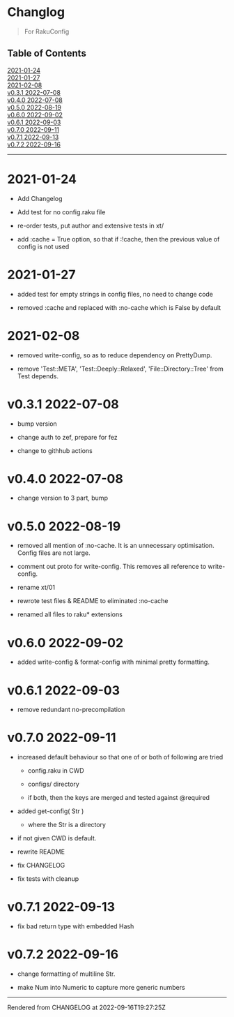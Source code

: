 # Changlog
>For RakuConfig


## Table of Contents
[2021-01-24](#2021-01-24)  
[2021-01-27](#2021-01-27)  
[2021-02-08](#2021-02-08)  
[v0.3.1 2022-07-08](#v031-2022-07-08)  
[v0.4.0 2022-07-08](#v040-2022-07-08)  
[v0.5.0 2022-08-19](#v050-2022-08-19)  
[v0.6.0 2022-09-02](#v060-2022-09-02)  
[v0.6.1 2022-09-03](#v061-2022-09-03)  
[v0.7.0 2022-09-11](#v070-2022-09-11)  
[v0.7.1 2022-09-13](#v071-2022-09-13)  
[v0.7.2 2022-09-16](#v072-2022-09-16)  

----
# 2021-01-24
*  Add Changelog

*  Add test for no config.raku file

*  re-order tests, put author and extensive tests in xt/

*  add :cache = True option, so that if :!cache, then the previous value of config is not used

# 2021-01-27
*  added test for empty strings in config files, no need to change code

*  removed :cache and replaced with :no-cache which is False by default

# 2021-02-08
*  removed write-config, so as to reduce dependency on PrettyDump.

*  remove 'Test::META', 'Test::Deeply::Relaxed', 'File::Directory::Tree' from Test depends.

# v0.3.1 2022-07-08
*  bump version

*  change auth to zef, prepare for fez

*  change to githhub actions

# v0.4.0 2022-07-08
*  change version to 3 part, bump

# v0.5.0 2022-08-19
*  removed all mention of :no-cache. It is an unnecessary optimisation. Config files are not large.

*  comment out proto for write-config. This removes all reference to write-config.

*  rename xt/01

*  rewrote test files & README to eliminated :no-cache

*  renamed all files to raku* extensions

# v0.6.0 2022-09-02
*  added write-config & format-config with minimal pretty formatting.

# v0.6.1 2022-09-03
*  remove redundant no-precompilation

# v0.7.0 2022-09-11
*  increased default behaviour so that one of or both of following are tried

	*  config.raku in CWD

	*  configs/ directory

	*  if both, then the keys are merged and tested against @required

*  added get-config( Str )

	*  where the Str is a directory

*  if not given CWD is default.

*  rewrite README

*  fix CHANGELOG

*  fix tests with cleanup

# v0.7.1 2022-09-13
*  fix bad return type with embedded Hash

# v0.7.2 2022-09-16


*  change formatting of multiline Str.

*  make Num into Numeric to capture more generic numbers





----
Rendered from CHANGELOG at 2022-09-16T19:27:25Z